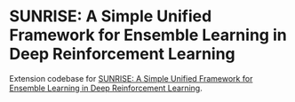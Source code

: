 # SUNRISE: A Simple Unified Framework for Ensemble Learning in Deep Reinforcement Learning

Extension codebase for [SUNRISE: A Simple Unified Framework for Ensemble Learning in Deep Reinforcement Learning](https://arxiv.org/abs/2007.04938). 

